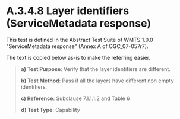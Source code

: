 # A.3.4.8 Layer identifiers (ServiceMetadata response)

This test is defined in the Abstract Test Suite of WMTS 1.0.0 "ServiceMetadata response" (Annex A of OGC_07-057r7).

The text is copied below as-is to make the referring easier.

> **a) Test Purpose**: Verify that the layer identifiers are different.
>
> **b) Test Method**: Pass if all the layers have different non empty identifiers.
>
> **c) Reference**: Subclause 7.1.1.1.2 and Table 6
>
> **d) Test Type**: Capability
